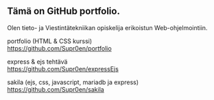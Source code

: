 ## Tämä on GitHub portfolio.

Olen tieto- ja Viestintätekniikan opiskelija erikoistun Web-ohjelmointiin.

portfolio (HTML & CSS kurssi)
<br>
https://github.com/Supr0en/portfolio

express & ejs tehtävä
<br>
https://github.com/Supr0en/expressEjs

sakila (ejs, css, javascript, mariadb ja express)
<br>
https://github.com/Supr0en/sakila
